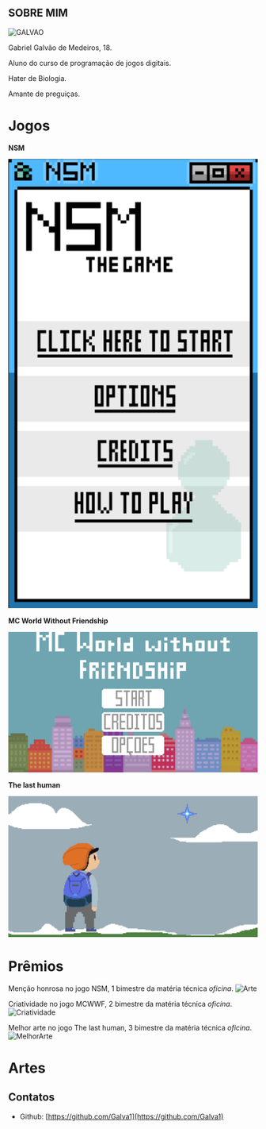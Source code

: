 ## SOBRE MIM

![GALVAO](https://cdn-images-1.medium.com/max/960/0*RcfwM4cBC_nHjvMa.)

Gabriel Galvão de Medeiros, 18.

Aluno do curso de programação de jogos digitais.

Hater de Biologia.

Amante de preguiças.

# Jogos

**NSM**

<a href="https://lemuelmarques.github.io/NSMTHEGAME/" target="_blank"> ![Imagem1](NSM.png) </a>

**MC World Without Friendship**

<a href="https://ronaque.github.io/MCWWF/" target="_blank"> ![Imagem2](MCWWF.png) </a>

**The last human**

<a href="https://galva1.github.io/LH/" target="_blank"> ![Imagem3](TheLastHuman.png) </a>

# Prêmios
Menção honrosa no jogo NSM, 1 bimestre da matéria técnica _oficina_.
![Arte](https://marcelomesmo.com/assets/img/oficina/mencao.png)

Criatividade no jogo MCWWF, 2 bimestre da matéria técnica _oficina_.
![Criatividade](https://marcelomesmo.com/assets/img/oficina/criatividade.png)

Melhor arte no jogo The last human, 3 bimestre da matéria técnica _oficina_.
![MelhorArte](https://marcelomesmo.com/assets/img/oficina/arte.png)


# Artes




## Contatos

- Github: [https://github.com/Galva1](https://github.com/Galva1)

